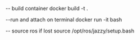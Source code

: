 -- build container
docker build -t <name> .

--run and attach on terminal
docker run -it <name> bash

-- source ros if lost
source /opt/ros/jazzy/setup.bash